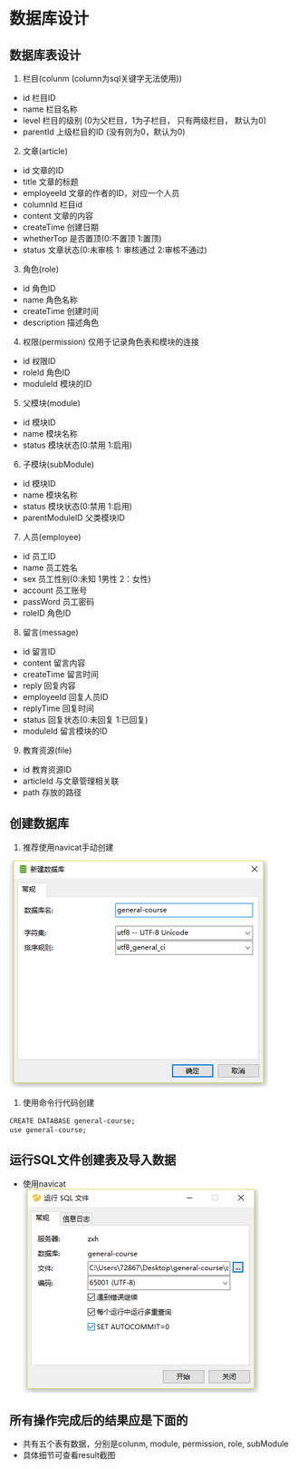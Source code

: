 # 数据库设计
## 数据库表设计
1. 栏目(colunm (column为sql关键字无法使用))
- id				栏目ID
- name      		栏目名称
- level				栏目的级别	(0为父栏目，1为子栏目， 只有两级栏目， 默认为0)
- parentId			上级栏目的ID (没有则为0，默认为0)

2. 文章(article)
- id				文章的ID
- title     		文章的标题
- employeeId		文章的作者的ID，对应一个人员
- columnId			栏目id
- content			文章的内容
- createTime		创建日期
- whetherTop		是否置顶(0:不置顶 1:置顶)
- status			文章状态(0:未审核 1: 审核通过 2:审核不通过)

3. 角色(role)
- id				角色ID
- name				角色名称						
- createTime		创建时间
- description		描述角色


4. 权限(permission) 仅用于记录角色表和模块的连接
- id				权限ID
- roleId			角色ID
- moduleId			模块的ID




5. 父模块(module)
- id				模块ID
- name				模块名称
- status			模块状态(0:禁用 1:启用)

6. 子模块(subModule)
- id				模块ID
- name				模块名称
- status			模块状态(0:禁用 1:启用)
- parentModuleID	父类模块ID


7. 人员(employee)
- id				员工ID
- name				员工姓名
- sex				员工性别(0:未知 1男性 2：女性)
- account 			员工账号
- passWord			员工密码
- roleID			角色ID


8. 留言(message)
- id				留言ID
- content			留言内容
- createTime		留言时间
- reply				回复内容
- employeeId		回复人员ID
- replyTime			回复时间			
- status			回复状态(0:未回复 1:已回复)
- moduleId			留言模块的ID


9. 教育资源(file)
- id				教育资源ID
- articleId			与文章管理相关联
- path   			存放的路径

## 创建数据库
1. 推荐使用navicat手动创建

![](create-database-by-navicat.png)

1. 使用命令行代码创建
~~~
CREATE DATABASE general-course;
use general-course;
~~~

## 运行SQL文件创建表及导入数据

- 使用navicat
![](excute-sql-by-navicat.png)

## 所有操作完成后的结果应是下面的
- 共有五个表有数据，分别是colunm, module, permission, role, subModule
- 具体细节可查看result截图